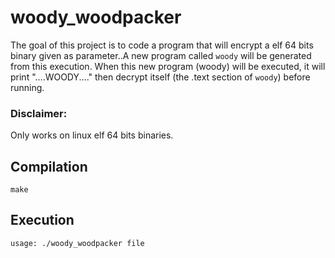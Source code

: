 # woody_woodpacker

The goal of this project is to code a program that will encrypt a elf 64 bits binary given as parameter..A new program called `woody` will be generated from this execution. When this new program (woody) will be executed, it will print "....WOODY...." then decrypt itself (the .text section of `woody`) before running.

### Disclaimer:

Only works on linux elf 64 bits binaries.

## Compilation

```
make
```

## Execution

```
usage: ./woody_woodpacker file
```